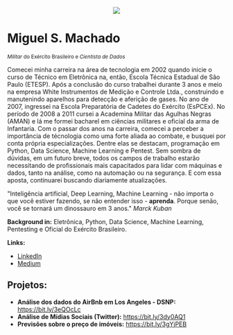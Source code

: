 <p align="center">
  <img src="banner.png" >
</p>

# Miguel S. Machado
<sub>*Militar* do Exército Brasileiro e *Cientista de Dados*</sub>

Comecei minha carreira na área de tecnologia em 2002 quando inicie o curso de Técnico em Eletrônica na, então, Escola Técnica Estadual de São Paulo (ETESP). Após a conclusão do curso trabalhei durante 3 anos e meio na empresa White Instrumentos de Medição e Controle Ltda., construindo e manutenindo aparelhos para detecção e aferição de gases.
No ano de 2007, ingressei na Escola Preparatória de Cadetes do Exército (EsPCEx). No período de 2008 a 2011 cursei a Academina Militar das Agulhas Negras (AMAN) e lá me formei bacharel em ciências militares e oficial da arma de Infantaria.
Com o passar dos anos na carreira, comecei a perceber a importância de técnologia como uma forte aliada ao combate, e busquei por conta própria especializações. Dentre elas se destacam, programação em Python, Data Science, Machine Learning e Pentest.
Sem sombra de dúvidas, em um futuro breve, todos os campos de trabalho estarão necessitando de profissionais mais capacitados para lidar com máquinas e dados, tanto na análise, como na automação ou na segurança. E com essa aposta, continuarei buscando diariamente atualizações.

"Inteligência artificial, Deep Learning, Machine Learning - não importa o que você estiver fazendo, se não entender isso - **aprenda**. Porque senão, você se tornará um dinossauro em 3 anos." *Marck Kuban*


**Background in:** Eletrônica, Python, Data Science, Machine Learning, Pentesting e Oficial do Exército Brasileiro.

**Links:**
* [LinkedIn](https://www.linkedin.com/in/miguel-s-machado/)
* [Medium](https://medium.com/@miguelsmachado)


## Projetos:
* **Análise dos dados do AirBnb em Los Angeles - DSNP:** https://bit.ly/3eQOcLc
* **Análise de Mídias Sociais (Twitter):** https://bit.ly/3dy0AQ1
* **Previsões sobre o preço de imóveis:** https://bit.ly/3gYjPEB

